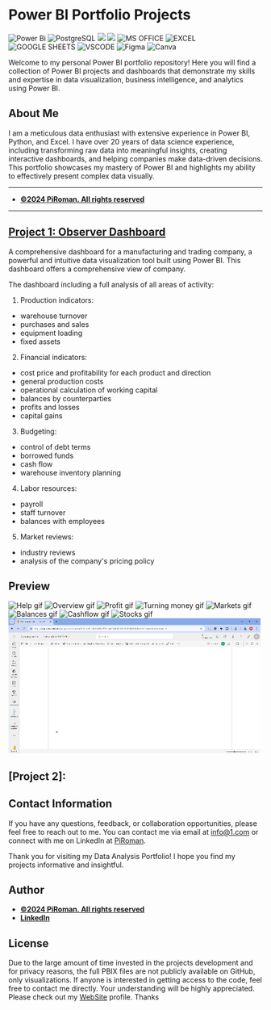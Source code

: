 # Power BI Portfolio Projects
![Power Bi](https://img.shields.io/badge/power_bi-F2C811?style=for-the-badge&logo=powerbi&logoColor=black)
![PostgreSQL](https://img.shields.io/badge/PostgreSQL-316192?style=for-the-badge&logo=postgresql&logoColor=white)
![](https://img.shields.io/badge/MySQL-00000F?style=for-the-badge&logo=mysql&logoColor=white)
![](https://img.shields.io/badge/SQLite-07405E?style=for-the-badge&logo=sqlite&logoColor=white)
![MS OFFICE](https://img.shields.io/badge/Microsoft_Office-D83B01?style=for-the-badge&logo=microsoft-office&logoColor=white)
![EXCEL](https://img.shields.io/badge/Microsoft_Excel-217346?style=for-the-badge&logo=microsoft-excel&logoColor=white)
![GOOGLE SHEETS](https://img.shields.io/badge/Google%20Sheets-34A853?style=for-the-badge&logo=google-sheets&logoColor=white)
![VSCODE](https://img.shields.io/badge/VSCode-0078D4?style=for-the-badge&logo=visual%20studio%20code&logoColor=white)
![Figma](https://img.shields.io/badge/Figma-F24E1E?style=for-the-badge&logo=figma&logoColor=white)
![Canva](https://img.shields.io/badge/Canva-%2300C4CC.svg?style=for-the-badge&logo=Canva&logoColor=white)





Welcome to my personal Power BI portfolio repository! Here you will find a collection of Power BI projects and dashboards that demonstrate my skills and expertise in data visualization, business intelligence, and analytics using Power BI.

## About Me
I am a meticulous data enthusiast with extensive experience in Power BI, Python, and Excel. I have over 20 years of data science experience, including transforming raw data into meaningful insights, creating interactive dashboards, and helping companies make data-driven decisions. This portfolio showcases my mastery of Power BI and highlights my ability to effectively present complex data visually.

---
- <ins><b>©2024 PiRoman. All rights reserved</b></ins>
---
## [Project 1: Observer Dashboard](https://)

A comprehensive dashboard for a manufacturing and trading company, 
a powerful and intuitive data visualization tool built using Power BI. 
This dashboard offers a comprehensive view of company.


The dashboard including a full analysis of all areas of activity:

1. Production indicators:
- warehouse turnover
- purchases and sales
- equipment loading
- fixed assets

2. Financial indicators:
- cost price and profitability for each product and direction
- general production costs
- operational calculation of working capital
- balances by counterparties
- profits and losses
- capital gains

3. Budgeting:
- control of debt terms
- borrowed funds
- cash flow
- warehouse inventory planning

4. Labor resources:
- payroll
- staff turnover
- balances with employees

5. Market reviews:
- industry reviews
- analysis of the company's pricing policy

## Preview
![Help gif](https://github.com/PIRomanCod/Power-BI-Portfolio/blob/main/src/F.A.Q..gif)
![Overview gif](https://github.com/PIRomanCod/Power-BI-Portfolio/blob/main/src/company%20overview.gif)
![Profit gif](https://github.com/PIRomanCod/Power-BI-Portfolio/blob/main/src/profit.gif)
![Turning money gif](https://github.com/PIRomanCod/Power-BI-Portfolio/blob/main/src/turning%20money.gif)
![Markets gif](https://github.com/PIRomanCod/Power-BI-Portfolio/blob/main/src/market%20condition.gif)
![Balances gif](https://github.com/PIRomanCod/Power-BI-Portfolio/blob/main/src/counterparties%20balances.gif)
![Cashflow gif](https://github.com/PIRomanCod/Power-BI-Portfolio/blob/main/src/cashflow.gif)
![Stocks gif](https://github.com/PIRomanCod/Power-BI-Portfolio/blob/main/src/stocks.gif)
![HR gif](https://github.com/PIRomanCod/Power-BI-Portfolio/blob/main/src/hr.gif)

## [Project 2]: 



## Contact Information

If you have any questions, feedback, or collaboration opportunities, please feel free to reach out to me. You can contact me via email at [info@1.com](mailto:info@1.com) or connect with me on LinkedIn at [PiRoman](https://www.linkedin.com/in/yourname).

Thank you for visiting my Data Analysis Portfolio! I hope you find my projects informative and insightful.



## Author
- <ins><b>©2024 PiRoman. All rights reserved</b></ins>
- <b>[LinkedIn](https://www.linkedin.com/in/)</b>


  
## License
Due to the large amount of time invested in the projects development and for privacy reasons, the full PBIX files are not publicly available on GitHub, only visualizations. If anyone is interested in getting access to the code, feel free to contact me directly. Your understanding will be highly appreciated. Please check out my [WebSite](https://www.) profile. Thanks
 
 